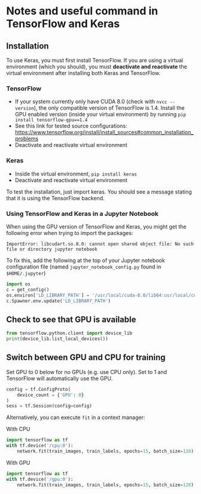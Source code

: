 # Notes and useful command in TensorFlow and Keras

## Installation

To use Keras, you must first install TensorFlow. If you are using a virtual environment (which you should), you must __deactivate and reactivate__ the virtual environment after installing both Keras and TensorFlow.

### TensorFlow
- If your system currently only have CUDA 8.0 (check with `nvcc --version`), the only compatible version of TensorFlow is 1.4. Install the GPU enabled version (inside your virtual environment) by running `pip install tensorflow-gpu==1.4`
- See this link for tested source configurations: https://www.tensorflow.org/install/install_sources#common_installation_problems
- Deactivate and reactivate virtual environment

### Keras
- Inside the virtual environment, `pip install keras`
- Deactivate and reactivate virtual environment

To test the installation, just import keras. You should see a message stating that it is using the TensorFlow backend.

### Using TensorFlow and Keras in a Jupyter Notebook
When using the GPU version of TensorFlow and Keras, you might get the following error when trying to import the packages:

`ImportError: libcudart.so.8.0: cannot open shared object file: No such file or directory jupyter notebook`

To fix this, add the following at the top of your Jupyter notebook configuration file (named `jupyter_notebook_config.py` found in `$HOME/.jupyter`)

```python
import os
c = get_config()
os.environ['LD_LIBRARY_PATH'] = '/usr/local/cuda-8.0/lib64:usr/local/cuda-8.0/lib64/libcudart.so.8.0'
c.Spawner.env.update('LD_LIBRARY_PATH')
```

## Check to see that GPU is available

```python
from tensorflow.python.client import device_lib
print(device_lib.list_local_devices())
```

## Switch between GPU and CPU for training
Set GPU to 0 below for no GPUs (e.g. use CPU only). Set to 1 and TensorFlow will automatically use the GPU.

```python
config = tf.ConfigProto(
    device_count = {'GPU': 0}
)
sess = tf.Session(config=config)
```

Alternatively, you can execute `fit` in a context manager:

With CPU

```python
import tensorflow as tf
with tf.device('/cpu:0'):
    network.fit(train_images, train_labels, epochs=15, batch_size=128)
```

With GPU

```python
import tensorflow as tf
with tf.device('/gpu:0'):
    network.fit(train_images, train_labels, epochs=15, batch_size=128)
```
